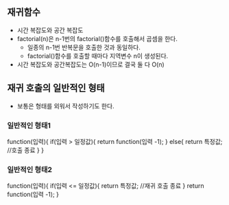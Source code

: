 ## 재귀함수
- 시간 복잡도와 공간 복잡도
- factorial(n)은 n-1번의 factorial()함수를 호출해서 곱셈을 한다.
  - 일종의 n-1번 반복문을 호출한 것과 동일하다.
  - factorial()함수를 호출할 때마다 지역변수 n이 생성된다.
- 시간 복잡도와 공간복잡도는 O(n-1)이므로 결국 둘 다 O(n)

## 재귀 호출의 일반적인 형태
- 보통은 형태를 외워서 작성하기도 한다.

### 일반적인 형태1
function(입력){
    if(입력 > 일정값){
        return function(입력 -1);
    } else{
        return 특정값; //호출 종료
    }
}

### 일반적인 형태2
function(입력){
    if(입력 <= 일정값){
        return 특정값; //재귀 호출 종료
    } 
    return function(입력 -1);
}
